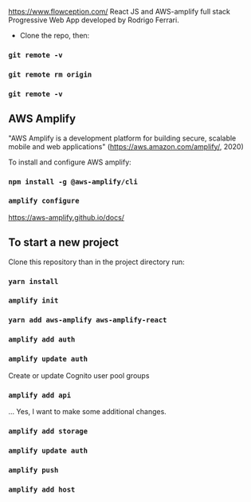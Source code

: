 https://www.flowception.com/ React JS and AWS-amplify full stack Progressive Web App developed by Rodrigo Ferrari.

- Clone the repo, then:

### `git remote -v`

### `git remote rm origin`

### `git remote -v`



## AWS Amplify

"AWS Amplify is a development platform for building secure, scalable mobile and web applications" (https://aws.amazon.com/amplify/, 2020)

To install and configure AWS amplify:

### `npm install -g @aws-amplify/cli`

### `amplify configure`

https://aws-amplify.github.io/docs/

## To start a new project

Clone this repository than in the project directory run:

### `yarn install`

### `amplify init`

### `yarn add aws-amplify aws-amplify-react`

### `amplify add auth`

### `amplify update auth`

Create or update Cognito user pool groups

### `amplify add api`

...
Yes, I want to make some additional changes.

### `amplify add storage`

### `amplify update auth`

### `amplify push`

### `amplify add host`
